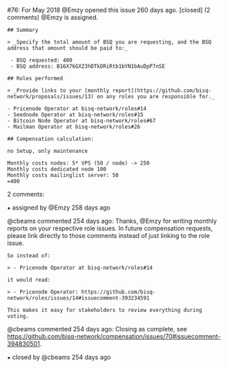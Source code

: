#76: For May 2018
@Emzy opened this issue 260 days ago.  [closed] (2 comments)
@Emzy is assigned. 

    ## Summary
    
    > _Specify the total amount of BSQ you are requesting, and the BSQ address that amount should be paid to:_
    
     - BSQ requested: 400
     - BSQ address: B16X76GXZ3hDTkDRiRtb1bYN1bAuDpP7nSE
    
    ## Roles performed
    
    > _Provide links to your [monthly report](https://github.com/bisq-network/proposals/issues/13) on any roles you are responsible for._
    
    - Pricenode Operator at bisq-network/roles#14
    - Seednode Operator at bisq-network/roles#15
    - Bitcoin Node Operator at bisq-network/roles#67
    - Mailman Operator at bisq-network/roles#26
    
    ## Compensation calculation:
    
    no Setup, only maintenance
    
    Monthly costs nodes: 5* VPS (50 / node) -> 250
    Monthly costs dedicated node 100
    Monthly costs mailinglist server: 50
    =400


2 comments:

⁕ assigned by @Emzy 258 days ago

@cbeams commented 254 days ago:
    Thanks, @Emzy for writing monthly reports on your respective role issues. In future compensation requests, please link directly to those comments instead of just linking to the role issue.
    
    So instead of:
    
    > - Pricenode Operator at bisq-network/roles#14
    
    it would read:
    
    > - Pricenode Operator: https://github.com/bisq-network/roles/issues/14#issuecomment-393234591
    
    This makes it easy for stakeholders to review everything during voting.


@cbeams commented 254 days ago:
    Closing as complete, see https://github.com/bisq-network/compensation/issues/70#issuecomment-394830501.


⁕ closed by @cbeams 254 days ago

